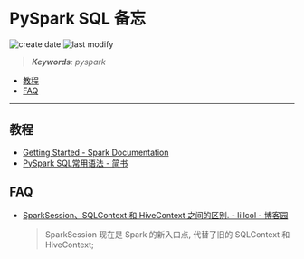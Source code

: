 PySpark SQL 备忘
===
<!--START_SECTION:badge-->

![create date](https://img.shields.io/static/v1?label=create%20date&message=2022-07-xx&label_color=gray&color=lightsteelblue&style=flat-square)
![last modify](https://img.shields.io/static/v1?label=last%20modify&message=2025-08-03%2022%3A42%3A16&label_color=gray&color=thistle&style=flat-square)

<!--END_SECTION:badge-->
<!--info
top: false
draft: false
hidden: true
tag: [bigdata_sql]
-->

> ***Keywords**: pyspark*

<!--START_SECTION:paper_title-->
<!--END_SECTION:paper_title-->

<!--START_SECTION:toc-->
- [教程](#教程)
- [FAQ](#faq)
<!--END_SECTION:toc-->

---

## 教程
- [Getting Started - Spark Documentation](https://spark.apache.org/docs/latest/sql-getting-started.html)
- [PySpark SQL常用语法 - 简书](https://www.jianshu.com/p/177cbcb1cb6f)


## FAQ
- [SparkSession、SQLContext 和 HiveContext 之间的区别. - lillcol - 博客园](https://www.cnblogs.com/lillcol/p/11233456.html)
    > SparkSession 现在是 Spark 的新入口点, 代替了旧的 SQLContext 和 HiveContext;

